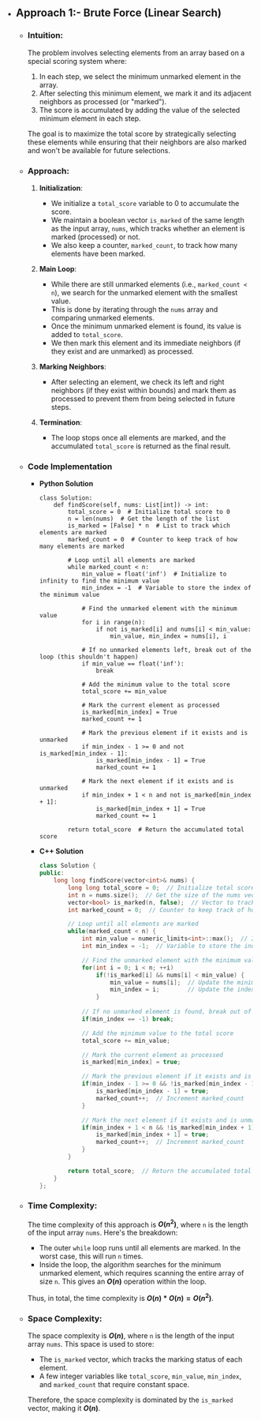 - ## Approach 1:- Brute Force (Linear Search)
    - ### Intuition:
        The problem involves selecting elements from an array based on a special scoring system where:

        1. In each step, we select the minimum unmarked element in the array.
        2. After selecting this minimum element, we mark it and its adjacent neighbors as processed (or "marked").
        3. The score is accumulated by adding the value of the selected minimum element in each step.

        The goal is to maximize the total score by strategically selecting these elements while ensuring that their neighbors are also marked and won't be available for future selections.

    - ### Approach:
        1. **Initialization**:
            - We initialize a `total_score` variable to 0 to accumulate the score.
            - We maintain a boolean vector `is_marked` of the same length as the input array, `nums`, which tracks whether an element is marked (processed) or not.
            - We also keep a counter, `marked_count`, to track how many elements have been marked.

        2. **Main Loop**:
            - While there are still unmarked elements (i.e., `marked_count < n`), we search for the unmarked element with the smallest value.
            - This is done by iterating through the `nums` array and comparing unmarked elements.
            - Once the minimum unmarked element is found, its value is added to `total_score`.
            - We then mark this element and its immediate neighbors (if they exist and are unmarked) as processed.

        3. **Marking Neighbors**:
            - After selecting an element, we check its left and right neighbors (if they exist within bounds) and mark them as processed to prevent them from being selected in future steps.

        4. **Termination**:
            - The loop stops once all elements are marked, and the accumulated `total_score` is returned as the final result.

    - ### Code Implementation
        - **Python Solution**
            ```python3 []
            class Solution:
                def findScore(self, nums: List[int]) -> int:
                    total_score = 0  # Initialize total score to 0
                    n = len(nums)  # Get the length of the list
                    is_marked = [False] * n  # List to track which elements are marked
                    marked_count = 0  # Counter to keep track of how many elements are marked

                    # Loop until all elements are marked
                    while marked_count < n:
                        min_value = float('inf')  # Initialize to infinity to find the minimum value
                        min_index = -1  # Variable to store the index of the minimum value

                        # Find the unmarked element with the minimum value
                        for i in range(n):
                            if not is_marked[i] and nums[i] < min_value:
                                min_value, min_index = nums[i], i

                        # If no unmarked elements left, break out of the loop (this shouldn't happen)
                        if min_value == float('inf'):
                            break

                        # Add the minimum value to the total score
                        total_score += min_value

                        # Mark the current element as processed
                        is_marked[min_index] = True
                        marked_count += 1

                        # Mark the previous element if it exists and is unmarked
                        if min_index - 1 >= 0 and not is_marked[min_index - 1]:
                            is_marked[min_index - 1] = True
                            marked_count += 1

                        # Mark the next element if it exists and is unmarked
                        if min_index + 1 < n and not is_marked[min_index + 1]:
                            is_marked[min_index + 1] = True
                            marked_count += 1

                    return total_score  # Return the accumulated total score
            ```
        
        - **C++ Solution**
            ```cpp []
            class Solution {
            public:
                long long findScore(vector<int>& nums) {
                    long long total_score = 0;  // Initialize total score to 0
                    int n = nums.size();  // Get the size of the nums vector
                    vector<bool> is_marked(n, false);  // Vector to track which elements are marked
                    int marked_count = 0;  // Counter to keep track of how many elements are marked

                    // Loop until all elements are marked
                    while(marked_count < n) {
                        int min_value = numeric_limits<int>::max();  // Initialize min_value to the maximum integer value
                        int min_index = -1;  // Variable to store the index of the minimum value

                        // Find the unmarked element with the minimum value
                        for(int i = 0; i < n; ++i) 
                            if(!is_marked[i] && nums[i] < min_value) { 
                                min_value = nums[i];  // Update the minimum value
                                min_index = i;        // Update the index of the minimum value
                            }
                        
                        // If no unmarked element is found, break out of the loop (this shouldn't happen)
                        if(min_index == -1) break;

                        // Add the minimum value to the total score
                        total_score += min_value;

                        // Mark the current element as processed
                        is_marked[min_index] = true;

                        // Mark the previous element if it exists and is unmarked
                        if(min_index - 1 >= 0 && !is_marked[min_index - 1]) {
                            is_marked[min_index - 1] = true;
                            marked_count++;  // Increment marked_count
                        }

                        // Mark the next element if it exists and is unmarked
                        if(min_index + 1 < n && !is_marked[min_index + 1]) {
                            is_marked[min_index + 1] = true;
                            marked_count++;  // Increment marked_count
                        }
                    }

                    return total_score;  // Return the accumulated total score
                }
            };
            ```

    - ### Time Complexity:
        The time complexity of this approach is **$O(n^2)$**, where `n` is the length of the input array `nums`. Here's the breakdown:

        - The outer `while` loop runs until all elements are marked. In the worst case, this will run `n` times.
        - Inside the loop, the algorithm searches for the minimum unmarked element, which requires scanning the entire array of size `n`. This gives an **$O(n)$** operation within the loop.
        
        Thus, in total, the time complexity is **$O(n) * O(n) = O(n^2)$**.

    - ### Space Complexity:
        The space complexity is **$O(n)$**, where `n` is the length of the input array `nums`. This space is used to store:

        - The `is_marked` vector, which tracks the marking status of each element.
        - A few integer variables like `total_score`, `min_value`, `min_index`, and `marked_count` that require constant space.

        Therefore, the space complexity is dominated by the `is_marked` vector, making it **$O(n)$**.